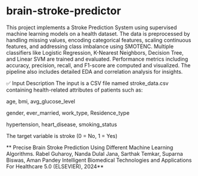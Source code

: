 # brain-stroke-predictor

This project implements a Stroke Prediction System using supervised machine learning models on a health dataset. The data is preprocessed by handling missing values, encoding categorical features, scaling continuous features, and addressing class imbalance using SMOTENC. Multiple classifiers like Logistic Regression, K-Nearest Neighbors, Decision Tree, and Linear SVM are trained and evaluated. Performance metrics including accuracy, precision, recall, and F1-score are computed and visualized. The pipeline also includes detailed EDA and correlation analysis for insights.

✅ Input Description
The input is a CSV file named stroke_data.csv containing health-related attributes of patients such as:

age, bmi, avg_glucose_level

gender, ever_married, work_type, Residence_type

hypertension, heart_disease, smoking_status

The target variable is stroke (0 = No, 1 = Yes)

** Precise Brain Stroke Prediction Using Different Machine Learning Algorithms.
 Rabel Guharoy, Nanda Dulal Jana, Sarthak Temkar, Suparna Biswas, Aman Pandey
 Intelligent Biomedical Technologies and Applications For Healthcare 5.0 (ELSEVIER), 2024**
